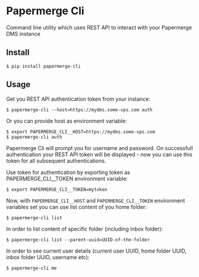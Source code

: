 # Papermerge Cli

Command line utility which uses REST API to interact with your Papermerge DMS instance

## Install

    $ pip install papermerge-cli

## Usage

Get you REST API authentication token from your instance:

    $ papermerge-cli --host=https://mydms.some-vps.com auth

Or you can provide host as environment variable:

    $ export PAPERMERGE_CLI__HOST=https://mydms.some-vps.com
    $ papermerge-cli auth

Papermerge Cli will prompt you for username and password. On successfull
authentication your REST API token will be displayed - now you can use
this token for all subsequent authentications.

Use token for authentication by exporting token as PAPERMERGE_CLI__TOKEN environment
variable:

    $ export PAPERMERGE_CLI__TOKEN=mytoken

Now, with `PAPERMERGE_CLI__HOST` and `PAPERMERGE_CLI__TOKEN` environment variables
set you can use list content of you home folder:

    $ papermerge-cli list

In order to list content of specific folder (including inbox folder):

    $ papermerge-cli list --parent-uuid=UUID-of-the-folder

In order to see current user details (current user UUID, home folder UUID, inbox folder UUID, username etc):

    $ papermerge-cli me
